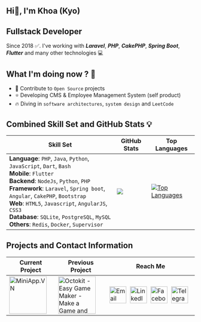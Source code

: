 <!-- <img src="assets/gif/developer.gif" width="100%"/> -->

<div align="start">
 
## Hi👋, I'm Khoa (Kyo)
## Fullstack Developer
Since 2018 ✅. I've working with ***Laravel***, ***PHP***, ***CakePHP***, ***Spring Boot***, ***Flutter*** and many other technologies 💻

## What I'm doing now ? 👀

- 🎨 Contribute to `Open Source` projects
- ⭐ Developing CMS & Employee Management System (self product)
- 🔥 Diving in `software architectures`, `system design` and `LeetCode`

######

</div>

######

## Combined Skill Set and GitHub Stats 💡

| Skill Set                         | GitHub Stats                                       | Top Languages                                      |
|-----------------------------------|----------------------------------------------------|----------------------------------------------------|
| **Language**: `PHP`, `Java`, `Python`, `JavaScript`, `Dart`, `Bash` <br> **Mobile**: `Flutter` <br> **Backend**: `NodeJs`, `Python`, `PHP` <br> **Framework**: `Laravel`, `Spring boot`, `Angular`, `CakePHP`, `Bootstrap` <br> **Web**: `HTML5`, `Javascript`, `AngularJS`, `CSS3` <br> **Database**: `SQLite`, `PostgreSQL`, `MySQL` <br> **Others**: `Redis`, `Docker`, `Supervisor` | <a href="http://www.github.com/KyoRion"><img src="https://github-readme-streak-stats.herokuapp.com/?user=KyoRion&stroke=ffffff&background=000000&ring=0891b2&fire=0891b2&currStreakNum=ffffff&currStreakLabel=0891b2&sideNums=ffffff&sideLabels=ffffff&dates=ffffff&hide_border=true" /></a> | <a href="https://github.com/KyoRion"><img src="https://github-readme-stats.vercel.app/api/top-langs/?username=KyoRion&langs_count=10&title_color=0891b2&text_color=ffffff&icon_color=0891b2&bg_color=000000&hide_border=true&locale=en&custom_title=Top%20%Languages" alt="Top Languages" /></a> |

## Projects and Contact Information

| Current Project               | Previous Project                      | Reach Me                                      |
|-------------------------------|---------------------------------------|-----------------------------------------------|
| <a href="https://miniapp.vn/" target="_blank" rel="noreferrer"><img src="https://miniapp.vn/wp-content/uploads/2023/11/web-logo.png" alt="MiniApp.VN" width="100" /></a> | <a href="https://octokit.co/" target="_blank" rel="noreferrer"><img src="https://octokit.co/assets/images/logo.png" alt="Octokit - Easy Game Maker - Make a Game and AR Filter for Marketing campaigns - Gamification Marketing" width="100" /></a> | <div style="display: flex; justify-content: flex-start;"> <a href="mailto:hangkhoa2611@gmail.com" title="Send Email" style="padding-right: 10px;"> <img src="https://ssl.gstatic.com/ui/v1/icons/mail/rfr/gmail.ico" width="45" alt="Email" /> </a> <a href="https://www.linkedin.com/in/h%E1%BA%A1ng-khoa-374755169/" title="Redirect to LinkedIn" style="padding-right: 10px;"> <img src="https://static.licdn.com/aero-v1/sc/h/5bukxbhy9xsil5mb7c2wulfbx" width="45" alt="LinkedIn" /> </a> <a href="https://www.facebook.com/khoahang2611/" title="Redirect to Facebook" style="padding-right: 10px;"> <img src="https://static.xx.fbcdn.net/rsrc.php/yT/r/aGT3gskzWBf.ico" width="45" alt="Facebook" /> </a> <a href="https://t.me/kyorion" title="Redirect to Telegram" style="padding-right: 10px;"> <img src="https://telegram.org/img/t_logo_2x.png" width="45" alt="Telegram" /> </a> </div> |
